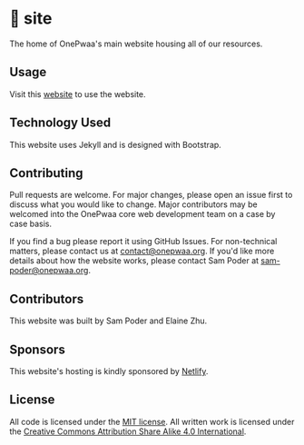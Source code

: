 # 📕 site

The home of OnePwaa's main website housing all of our resources.

## Usage

Visit this [website](https://onepwaa.org/) to use the website.

## Technology Used

This website uses Jekyll and is designed with Bootstrap.

## Contributing
Pull requests are welcome. For major changes, please open an issue first to discuss what you would like to change. Major contributors may be welcomed into the OnePwaa core web development team on a case by case basis.

If you find a bug please report it using GitHub Issues. For non-technical matters, please contact us at [contact@onepwaa.org](mailto:contact@onepwaa.org). If you'd like more details about how the website works, please contact Sam Poder at [sam-poder@onepwaa.org](mailto:sam-poder@onepwaa.org).

## Contributors

This website was built by Sam Poder and Elaine Zhu.

## Sponsors

This website's hosting is kindly sponsored by [Netlify](https://www.netlify.com/).

## License

All code is licensed under the [MIT license](https://choosealicense.com/licenses/mit/). All written work is licensed under the [Creative Commons Attribution Share Alike 4.0 International](https://choosealicense.com/licenses/cc-by-sa-4.0/).
